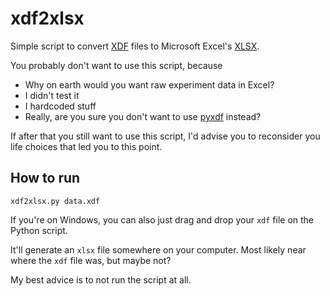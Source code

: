 # xdf2xlsx

Simple script to convert [XDF](https://github.com/sccn/xdf) files to Microsoft Excel's [XLSX](https://en.wikipedia.org/wiki/Microsoft_Excel#File_formats).

You probably don't want to use this script, because
* Why on earth would you want raw experiment data in Excel?
* I didn't test it
* I hardcoded stuff
* Really, are you sure you don't want to use [pyxdf](https://github.com/xdf-modules/pyxdf) instead?

If after that you still want to use this script, I'd advise you to reconsider you life choices that led you to this point.

## How to run

```
xdf2xlsx.py data.xdf
```

If you're on Windows, you can also just drag and drop your `xdf` file on the Python script.

It'll generate an `xlsx` file somewhere on your computer. Most likely near where the `xdf` file was, but maybe not?

My best advice is to not run the script at all.
